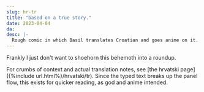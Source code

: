 ```yaml
---
slug: hr-tr
title: "based on a true story."
date: 2023-04-04
da: 
desc: |-
  Rough comic in which Basil translates Croatian and goes anime on it. Description & full translation on the page linked below.
---
```

Frankly I just don't want to shoehorn this behemoth into a roundup.

For crumbs of context and actual translation notes, see [the <span lang="hr">hrvatski</span> page]({%include url.html%}/hrvatski/tr). Since the typed text breaks up the panel flow, this exists for quicker reading, as god and anime intended.